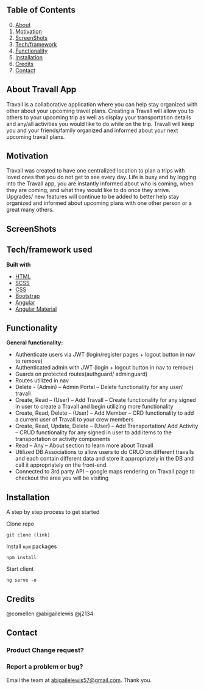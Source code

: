 <!-- # TravallClient

This project was generated with [Angular CLI](https://github.com/angular/angular-cli) version 7.0.6.

## Development server

Run `ng serve` for a dev server. Navigate to `http://localhost:4200/`. The app will automatically reload if you change any of the source files.

## Code scaffolding

Run `ng generate component component-name` to generate a new component. You can also use `ng generate directive|pipe|service|class|guard|interface|enum|module`.

## Build

Run `ng build` to build the project. The build artifacts will be stored in the `dist/` directory. Use the `--prod` flag for a production build.

## Running unit tests

Run `ng test` to execute the unit tests via [Karma](https://karma-runner.github.io).

## Running end-to-end tests

Run `ng e2e` to execute the end-to-end tests via [Protractor](http://www.protractortest.org/).

## Further help

To get more help on the Angular CLI use `ng help` or go check out the [Angular CLI README](https://github.com/angular/angular-cli/blob/master/README.md). -->
## Table of Contents
0. [About](##AboutTravall)
1. [Motivation](##Motivation)
2. [ScreenShots](##ScreenShots)
3. [Tech/framework](##Tech/framework)
4. [Functionality]( ##Functionality)
5. [Installation](##Installation)
6. [Credits]( ##Credits)
7. [Contact]( ##Contact)


## About Travall App
Travall is a collaborative application where you can help stay organized with other about your upcoming travel plans.  Creating a Travall will allow you to others to your upcoming trip as well as display your transportation details and any/all activities you would like to do while on the trip.  Travall will keep you and your friends/family organized and informed about your next upcoming travall plans.  

## Motivation
Travall was created to have one centralized location to plan a trips with loved ones that you do not get to see every day.  Life is busy and by logging into the Travall app,  you are instantly informed about who is coming, when they are coming, and what they would like to do once they arrive. Upgrades/ new features will continue to be added to better help stay organized and informed about upcoming plans with one other person or a great many others.

## ScreenShots

## Tech/framework used
<b>Built with</b>
- [HTML]( https://developer.mozilla.org/en-US/docs/Learn/HTML)
- [SCSS]( https://sass-lang.com/documentation/file.SCSS_FOR_SASS_USERS.html)
- [CSS]( https://developer.mozilla.org/en-US/docs/Learn/CSS/Introduction_to_CSS)
- [Bootstrap](https://getbootstrap.com/)
- [Angular](https://angular.io/)
- [Angular Material]( https://material.angular.io/)



## Functionality
**General functionality:**
- Authenticate users via JWT (login/register pages + logout button in nav to remove)
- Authenticated admin with JWT (login + logout button in nav to remove)
- Guards on protected routes(authguard/ adminguard)
- Routes utilized in nav
- Delete - (Admin) – Admin Portal – Delete functionality for any user/ travall
- Create, Read – (User) – Add Travall – Create functionality for any signed in user to create a Travall and begin utilizing more functionality
- Create, Read, Delete – (User) – Add Member – CRD functionality to add a current user of Travall to your crew members
- Create, Read, Update, Delete – (User) – Add Transportation/ Add Activity – CRUD functionality for any signed in user to add items to the transportation or activity components
- Read – Any – About section to learn more about Travall
- Utilized DB Associations to allow users to do CRUD on different travalls and each contain different data and store it appropriately in the DB and call it appropriately on the front-end.
- Connected to 3rd party API – google maps rendering on Travall page to checkout the area you will be visiting

## Installation
A step by step process to get started

Clone repo

```
git clone (link)
```

Install `npm` packages

```
npm install
```
Start client 
```
ng serve -o
```

## Credits
@comellen
@abigailelewis
@j2134

## Contact
### Product Change request?
### Report a problem or bug?
Email the team at abigailelewis57@gmail.com. Thank you.


